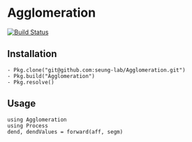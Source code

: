 # Agglomeration
[![Build Status](https://magnum.travis-ci.com/seung-lab/Agglomeration.svg?token=8Tibg9gfSDjmNTt3rpeu&branch=master)](https://magnum.travis-ci.com/seung-lab/Agglomeration)
## Installation
```
- Pkg.clone("git@github.com:seung-lab/Agglomeration.git")
- Pkg.build("Agglomeration")
- Pkg.resolve()
```

## Usage
```
using Agglomeration
using Process
dend, dendValues = forward(aff, segm)
```

